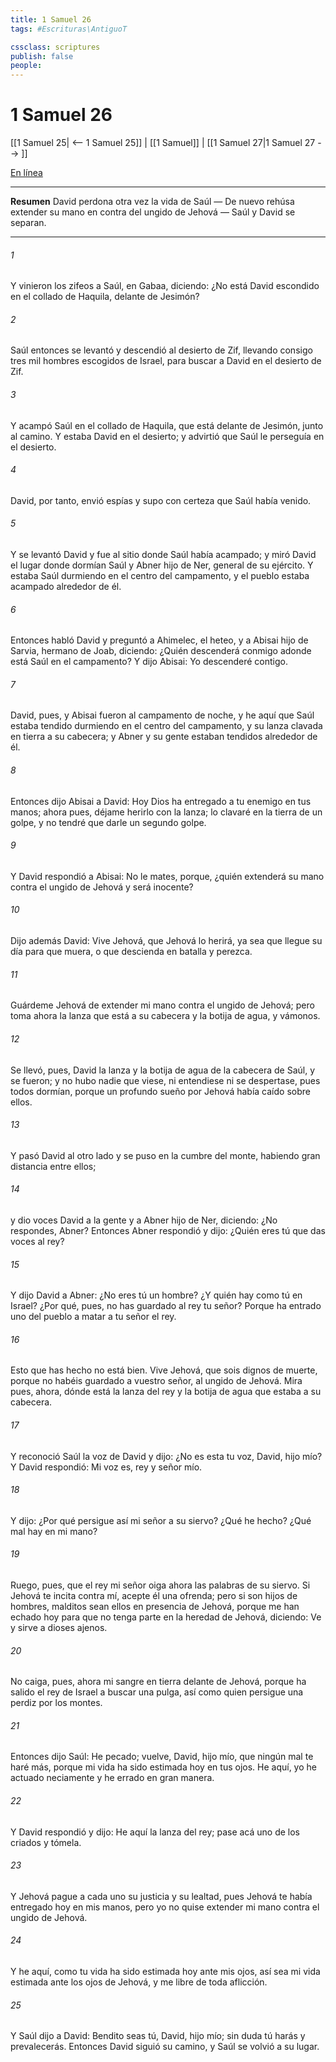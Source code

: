 ```yaml
---
title: 1 Samuel 26
tags: #Escrituras\AntiguoT

cssclass: scriptures
publish: false
people:
---
```


# 1 Samuel 26
[[1 Samuel 25| <-- 1 Samuel 25]] | [[1 Samuel]] | [[1 Samuel 27|1 Samuel 27 --> ]]

[En línea](https://churchofjesuschrist.org/study/scriptures/ot/1-sam/26?lang=spa)

---
__Resumen__
David perdona otra vez la vida de Saúl — De nuevo rehúsa extender su mano en contra del ungido de Jehová — Saúl y David se separan.

---
###### 1 
Y vinieron los zifeos a Saúl, en Gabaa, diciendo: ¿No está David escondido en el collado de Haquila, delante de Jesimón?

###### 2 
Saúl entonces se levantó y descendió al desierto de Zif, llevando consigo tres mil hombres escogidos de Israel, para buscar a David en el desierto de Zif.

###### 3 
Y acampó Saúl en el collado de Haquila, que está delante de Jesimón, junto al camino. Y estaba David en el desierto; y advirtió que Saúl le perseguía en el desierto.

###### 4 
David, por tanto, envió espías y supo con certeza que Saúl había venido.

###### 5 
Y se levantó David y fue al sitio donde Saúl había acampado; y miró David el lugar donde dormían Saúl y Abner hijo de Ner, general de su ejército. Y estaba Saúl durmiendo en el centro del campamento, y el pueblo estaba acampado alrededor de él.

###### 6 
Entonces habló David y preguntó a Ahimelec, el heteo, y a Abisai hijo de Sarvia, hermano de Joab, diciendo: ¿Quién descenderá conmigo adonde está Saúl en el campamento? Y dijo Abisai: Yo descenderé contigo.

###### 7 
David, pues, y Abisai fueron al campamento de noche, y he aquí que Saúl estaba tendido durmiendo en el centro del campamento, y su lanza clavada en tierra a su cabecera; y Abner y su gente estaban tendidos alrededor de él.

###### 8 
Entonces dijo Abisai a David: Hoy Dios ha entregado a tu enemigo en tus manos; ahora pues, déjame herirlo con la lanza; lo clavaré en la tierra de un golpe, y no tendré que darle un segundo golpe.

###### 9 
Y David respondió a Abisai: No le mates, porque, ¿quién extenderá su mano contra el ungido de Jehová y será inocente?

###### 10 
Dijo además David: Vive Jehová, que Jehová lo herirá, ya sea que llegue su día para que muera, o que descienda en batalla y perezca.

###### 11 
Guárdeme Jehová de extender mi mano contra el ungido de Jehová; pero toma ahora la lanza que está a su cabecera y la botija de agua, y vámonos.

###### 12 
Se llevó, pues, David la lanza y la botija de agua de la cabecera de Saúl, y se fueron; y no hubo nadie que viese, ni entendiese ni se despertase, pues todos dormían, porque un profundo sueño  por Jehová había caído sobre ellos.

###### 13 
Y pasó David al otro lado y se puso en la cumbre del monte, habiendo gran distancia entre ellos;

###### 14 
y dio voces David a la gente y a Abner hijo de Ner, diciendo: ¿No respondes, Abner? Entonces Abner respondió y dijo: ¿Quién eres tú que das voces al rey?

###### 15 
Y dijo David a Abner: ¿No eres tú un hombre? ¿Y quién hay como tú en Israel? ¿Por qué, pues, no has guardado al rey tu señor? Porque ha entrado uno del pueblo a matar a tu señor el rey.

###### 16 
Esto que has hecho no está bien. Vive Jehová, que sois dignos de muerte, porque no habéis guardado a vuestro señor, al ungido de Jehová. Mira pues, ahora, dónde está la lanza del rey y la botija de agua que estaba a su cabecera.

###### 17 
Y reconoció Saúl la voz de David y dijo: ¿No es esta tu voz, David, hijo mío? Y David respondió: Mi voz es, rey y señor mío.

###### 18 
Y dijo: ¿Por qué persigue así mi señor a su siervo? ¿Qué he hecho? ¿Qué mal hay en mi mano?

###### 19 
Ruego, pues, que el rey mi señor oiga ahora las palabras de su siervo. Si Jehová te incita contra mí, acepte él una ofrenda; pero si son hijos de hombres, malditos sean ellos en presencia de Jehová, porque me han echado hoy para que no tenga parte en la heredad de Jehová, diciendo: Ve y sirve a dioses ajenos.

###### 20 
No caiga, pues, ahora mi sangre en tierra delante de Jehová, porque ha salido el rey de Israel a buscar una pulga, así como quien persigue una perdiz por los montes.

###### 21 
Entonces dijo Saúl: He pecado; vuelve, David, hijo mío, que ningún mal te haré más, porque mi vida ha sido estimada hoy en tus ojos. He aquí, yo he actuado neciamente y he errado en gran manera.

###### 22 
Y David respondió y dijo: He aquí la lanza del rey; pase acá uno de los criados y tómela.

###### 23 
Y Jehová pague a cada uno su justicia y su lealtad, pues Jehová te había entregado hoy en mis manos, pero yo no quise extender mi mano contra el ungido de Jehová.

###### 24 
Y he aquí, como tu vida ha sido estimada hoy ante mis ojos, así sea mi vida estimada ante los ojos de Jehová, y me libre de toda aflicción.

###### 25 
Y Saúl dijo a David: Bendito seas tú, David, hijo mío; sin duda tú harás  y prevalecerás. Entonces David siguió su camino, y Saúl se volvió a su lugar.

